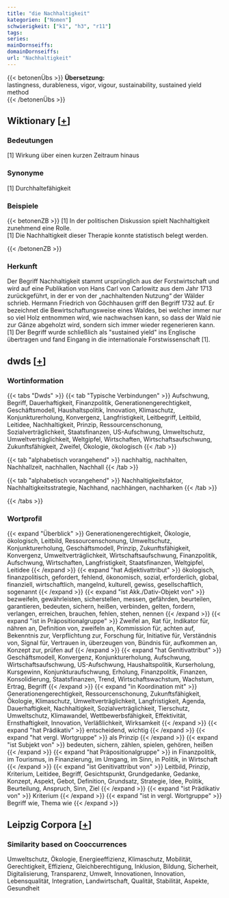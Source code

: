 ```yaml
---
title: "die Nachhaltigkeit"
kategorien: ["Nomen"]
schwierigkeit: ["k1", "h3", "r11"]
tags:
series:
mainDornseiffs:
domainDornseiffs:
url: "Nachhaltigkeit"
---
```


{{< betonenÜbs >}}
**Übersetzung:**  
lastingness, durableness, vigor, vigour, sustainability, sustained yield method  
{{< /betonenÜbs >}}

## Wiktionary [[+](https://de.wiktionary.org/wiki/Nachhaltigkeit)]

### Bedeutungen
[1] Wirkung über einen kurzen Zeitraum hinaus  

### Synonyme
[1] Durchhaltefähigkeit  

### Beispiele
{{< betonenZB >}}
[1] In der politischen Diskussion spielt Nachhaltigkeit zunehmend eine Rolle.  
[1] Die Nachhaltigkeit dieser Therapie konnte statistisch belegt werden.  

{{< /betonenZB >}}
### Herkunft
Der Begriff Nachhaltigkeit stammt ursprünglich aus der Forstwirtschaft und wird auf eine Publikation von Hans Carl von Carlowitz aus dem Jahr 1713 zurückgeführt, in der er von der „nachhaltenden Nutzung“ der Wälder schrieb. Hermann Friedrich von Göchhausen griff den Begriff 1732 auf. Er bezeichnet die Bewirtschaftungsweise eines Waldes, bei welcher immer nur so viel Holz entnommen wird, wie nachwachsen kann, so dass der Wald nie zur Gänze abgeholzt wird, sondern sich immer wieder regenerieren kann. [1] Der Begriff wurde schließlich als "sustained yield" ins Englische übertragen und fand Eingang in die internationale Forstwissenschaft [1].  



## dwds [[+](https://www.dwds.de/wb/Nachhaltigkeit)]

### Wortinformation
{{< tabs "Dwds" >}}
{{< tab "Typische Verbindungen" >}}
Aufschwung, Begriff, Dauerhaftigkeit, Finanzpolitik, Generationengerechtigkeit, Geschäftsmodell, Haushaltspolitik, Innovation, Klimaschutz, Konjunkturerholung, Konvergenz, Langfristigkeit, Leitbegriff, Leitbild, Leitidee, Nachhaltigkeit, Prinzip, Ressourcenschonung, Sozialverträglichkeit, Staatsfinanzen, US-Aufschwung, Umweltschutz, Umweltverträglichkeit, Weltgipfel, Wirtschaften, Wirtschaftsaufschwung, Zukunftsfähigkeit, Zweifel, Ökologie, ökologisch
{{< /tab >}}

{{< tab "alphabetisch vorangehend" >}}
nachhaltig, nachhalten, Nachhallzeit, nachhallen, Nachhall
{{< /tab >}}

{{< tab "alphabetisch vorangehend" >}}
Nachhaltigkeitsfaktor, Nachhaltigkeitsstrategie, Nachhand, nachhängen, nachharken
{{< /tab >}}

{{< /tabs >}}

### Wortprofil
{{< expand "Überblick" >}} Generationengerechtigkeit, Ökologie, ökologisch, Leitbild, Ressourcenschonung, Umweltschutz, Konjunkturerholung, Geschäftsmodell, Prinzip, Zukunftsfähigkeit, Konvergenz, Umweltverträglichkeit, Wirtschaftsaufschwung, Finanzpolitik, Aufschwung, Wirtschaften, Langfristigkeit, Staatsfinanzen, Weltgipfel, Leitidee {{< /expand >}}
{{< expand "hat Adjektivattribut" >}} ökologisch, finanzpolitisch, gefordert, fehlend, ökonomisch, sozial, erforderlich, global, finanziell, wirtschaftlich, mangelnd, kulturell, gewiss, gesellschaftlich, sogenannt {{< /expand >}}
{{< expand "ist Akk./Dativ-Objekt von" >}} bezweifeln, gewährleisten, sicherstellen, messen, gefährden, beurteilen, garantieren, bedeuten, sichern, heißen, verbinden, gelten, fordern, verlangen, erreichen, brauchen, fehlen, stehen, nennen {{< /expand >}}
{{< expand "ist in Präpositionalgruppe" >}} Zweifel an, Rat für, Indikator für, nähren an, Definition von, zweifeln an, Kommission für, achten auf, Bekenntnis zur, Verpflichtung zur, Forschung für, Initiative für, Verständnis von, Signal für, Vertrauen in, überzeugen von, Bündnis für, aufkommen an, Konzept zur, prüfen auf {{< /expand >}}
{{< expand "hat Genitivattribut" >}} Geschäftsmodell, Konvergenz, Konjunkturerholung, Aufschwung, Wirtschaftsaufschwung, US-Aufschwung, Haushaltspolitik, Kurserholung, Kursgewinn, Konjunkturaufschwung, Erholung, Finanzpolitik, Finanzen, Konsolidierung, Staatsfinanzen, Trend, Wirtschaftswachstum, Wachstum, Ertrag, Begriff {{< /expand >}}
{{< expand "in Koordination mit" >}} Generationengerechtigkeit, Ressourcenschonung, Zukunftsfähigkeit, Ökologie, Klimaschutz, Umweltverträglichkeit, Langfristigkeit, Agenda, Dauerhaftigkeit, Nachhaltigkeit, Sozialverträglichkeit, Tierschutz, Umweltschutz, Klimawandel, Wettbewerbsfähigkeit, Effektivität, Ernsthaftigkeit, Innovation, Verläßlichkeit, Wirksamkeit {{< /expand >}}
{{< expand "hat Prädikativ" >}} entscheidend, wichtig {{< /expand >}}
{{< expand "hat vergl. Wortgruppe" >}} als Prinzip {{< /expand >}}
{{< expand "ist Subjekt von" >}} bedeuten, sichern, zählen, spielen, gehören, heißen {{< /expand >}}
{{< expand "hat Präpositionalgruppe" >}} in Finanzpolitik, im Tourismus, in Finanzierung, im Umgang, im Sinn, in Politik, in Wirtschaft {{< /expand >}}
{{< expand "ist Genitivattribut von" >}} Leitbild, Prinzip, Kriterium, Leitidee, Begriff, Gesichtspunkt, Grundgedanke, Gedanke, Konzept, Aspekt, Gebot, Definition, Grundsatz, Strategie, Idee, Politik, Beurteilung, Anspruch, Sinn, Ziel {{< /expand >}}
{{< expand "ist Prädikativ von" >}} Kriterium {{< /expand >}}
{{< expand "ist in vergl. Wortgruppe" >}} Begriff wie, Thema wie {{< /expand >}}

## Leipzig Corpora [[+](https://corpora.uni-leipzig.de/en/res?word=Nachhaltigkeit&corpusId=deu_newscrawl-public_2018)]


### Similarity based on Cooccurrences
Umweltschutz, Ökologie, Energieeffizienz, Klimaschutz, Mobilität, Gerechtigkeit, Effizienz, Gleichberechtigung, Inklusion, Bildung, Sicherheit, Digitalisierung, Transparenz, Umwelt, Innovationen, Innovation, Lebensqualität, Integration, Landwirtschaft, Qualität, Stabilität, Aspekte, Gesundheit

